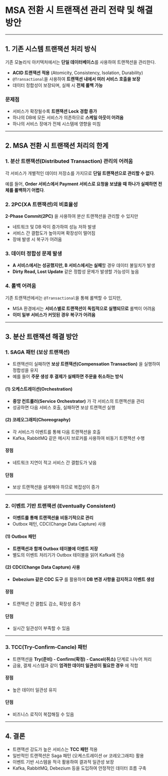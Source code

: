 # MSA 전환 시 트랜잭션 관리 전략 및 해결 방안

---

## 1. 기존 시스템 트랜잭션 처리 방식
기존 모놀리식 아키텍처에서는 **단일 데이터베이스**를 사용하여 트랜잭션을 관리한다.

- **ACID 트랜잭션 적용** (Atomicity, Consistency, Isolation, Durability)
- `@Transactional`을 사용하여 **트랜잭션 내에서 여러 서비스 호출을 보장**
- 데이터 정합성이 보장되며, 실패 시 **전체 롤백 가능**

### 문제점
- 서비스가 확장될수록 **트랜잭션 Lock 경합 증가**
- 하나의 DB에 모든 서비스가 의존하므로 **스케일 아웃이 어려움**
- 하나의 서비스 장애가 전체 시스템에 영향을 미침

---

## 2. MSA 전환 시 트랜잭션 처리의 한계
### 1. 분산 트랜잭션(Distributed Transaction) 관리의 어려움
각 서비스가 개별적인 데이터 저장소를 가지므로 **단일 트랜잭션으로 관리할 수 없다**.

예를 들어, **Order 서비스에서 Payment 서비스로 요청을 보냈을 때 하나가 실패하면 전체를 롤백하기 어렵다**.

### 2. 2PC(XA 트랜잭션)의 비효율성
**2-Phase Commit(2PC)** 을 사용하여 분산 트랜잭션을 관리할 수 있지만
- 네트워크 및 DB 락이 증가하여 성능 저하 발생
- 서비스 간 결합도가 높아지며 확장성이 떨어짐
- 장애 발생 시 복구가 어려움

### 3. 데이터 정합성 문제 발생
- **A 서비스에서는 성공했지만, B 서비스에서는 실패**할 경우 데이터 불일치가 발생
- **Dirty Read, Lost Update** 같은 정합성 문제가 발생할 가능성이 높음

### 4. 롤백 어려움
기존 트랜잭션에서는 `@Transactional`을 통해 롤백할 수 있지만,
- MSA 환경에서는 **서비스별로 트랜잭션이 독립적으로 실행되므로** 롤백이 어려움
- **이미 일부 서비스가 커밋된 경우 복구가 어려움**

---

## 3. 분산 트랜잭션 해결 방안
### 1. SAGA 패턴 (보상 트랜잭션)
- 트랜잭션이 실패하면 **보상 트랜잭션(Compensation Transaction)** 을 실행하여 정합성을 유지
- 예를 들어 **주문 생성 후 결제가 실패하면 주문을 취소하는 방식**

#### (1) 오케스트레이션(Orchestration)
- **중앙 컨트롤러(Service Orchestrator)** 가 각 서비스의 트랜잭션을 관리
- 성공하면 다음 서비스 호출, 실패하면 보상 트랜잭션 실행

#### (2) 코레오그래피(Choreography)
- 각 서비스가 이벤트를 통해 다음 트랜잭션을 호출
- Kafka, RabbitMQ 같은 메시지 브로커를 사용하여 비동기 트랜잭션 수행

#### 장점
- 네트워크 지연이 적고 서비스 간 결합도가 낮음

#### 단점
- 보상 트랜잭션을 설계해야 하므로 복잡성이 증가

---

### 2. 이벤트 기반 트랜잭션 (Eventually Consistent)
- **이벤트를 통해 트랜잭션을 비동기적으로 관리**
- Outbox 패턴, CDC(Change Data Capture) 사용

#### (1) Outbox 패턴
- **트랜잭션과 함께 Outbox 테이블에 이벤트 저장**
- 별도의 이벤트 처리기가 Outbox 테이블을 읽어 Kafka에 전송

#### (2) CDC(Change Data Capture) 사용 
- **Debezium 같은 CDC 도구** 를 활용하여 **DB 변경 사항을 감지하고 이벤트 생성**

#### 장점
- 트랜잭션 간 결합도 감소, 확장성 증가

#### 단점
- 실시간 일관성이 부족할 수 있음

---

### 3. TCC(Try-Confirm-Cancle) 패턴
- 트랜잭션을 **Try(준비) - Confirm(확정) - Cancel(취소)** 단계로 나누어 처리
- 금융, 결제 시스템과 같이 **엄격한 데이터 일관성이 필요한 경우** 에 적합 

#### 장점
- 높은 데이터 일관성 유지

#### 단점
- 비즈니스 로직이 복잡해질 수 있음

---

## 4. 결론
- 트랜잭션 강도가 높은 서비스는 **TCC 패턴** 적용
- 일반적인 트랜잭션은 Saga 패턴 (오케스트레이션 or 코레오그래피) 활용
- 이벤트 기반 시스템을 적극 활용하여 결과적 일관성 보장
- Kafka, RabbitMQ, Debezium 등을 도입하여 안정적인 데이터 흐름 구축